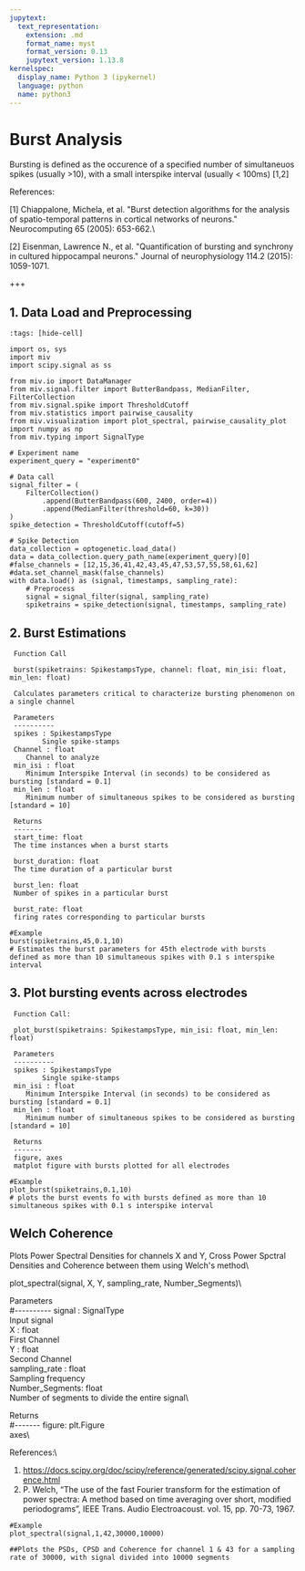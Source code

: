 ```yaml
---
jupytext:
  text_representation:
    extension: .md
    format_name: myst
    format_version: 0.13
    jupytext_version: 1.13.8
kernelspec:
  display_name: Python 3 (ipykernel)
  language: python
  name: python3
---
```


# Burst Analysis

Bursting is defined as the occurence of a specified number of simultaneuos spikes (usually >10), with a small interspike interval (usually < 100ms) [1,2]

References: 

[1] Chiappalone, Michela, et al. "Burst detection algorithms for the analysis of spatio-temporal patterns in cortical networks of neurons." Neurocomputing 65 (2005): 653-662.\

[2] Eisenman, Lawrence N., et al. "Quantification of bursting and synchrony in cultured hippocampal neurons." Journal of neurophysiology 114.2 (2015): 1059-1071.

+++

## 1. Data Load and Preprocessing

```{code-cell} ipython3
:tags: [hide-cell]

import os, sys
import miv
import scipy.signal as ss

from miv.io import DataManager
from miv.signal.filter import ButterBandpass, MedianFilter, FilterCollection
from miv.signal.spike import ThresholdCutoff
from miv.statistics import pairwise_causality
from miv.visualization import plot_spectral, pairwise_causality_plot
import numpy as np
from miv.typing import SignalType
```

```{code-cell} ipython3
# Experiment name
experiment_query = "experiment0"

# Data call
signal_filter = (
    FilterCollection()
        .append(ButterBandpass(600, 2400, order=4))
        .append(MedianFilter(threshold=60, k=30))
)
spike_detection = ThresholdCutoff(cutoff=5)

# Spike Detection
data_collection = optogenetic.load_data()
data = data_collection.query_path_name(experiment_query)[0]
#false_channels = [12,15,36,41,42,43,45,47,53,57,55,58,61,62]
#data.set_channel_mask(false_channels)
with data.load() as (signal, timestamps, sampling_rate):
    # Preprocess
    signal = signal_filter(signal, sampling_rate)
    spiketrains = spike_detection(signal, timestamps, sampling_rate)
```

## 2. Burst Estimations
     
     Function Call
    
     burst(spiketrains: SpikestampsType, channel: float, min_isi: float, min_len: float)

     Calculates parameters critical to characterize bursting phenomenon on a single channel

     Parameters
     ----------
     spikes : SpikestampsType
            Single spike-stamps
     Channel : float
        Channel to analyze
     min_isi : float
        Minimum Interspike Interval (in seconds) to be considered as bursting [standard = 0.1]
     min_len : float
        Minimum number of simultaneous spikes to be considered as bursting [standard = 10]

     Returns
     -------
     start_time: float
     The time instances when a burst starts

     burst_duration: float
     The time duration of a particular burst

     burst_len: float
     Number of spikes in a particular burst

     burst_rate: float
     firing rates corresponding to particular bursts
    


```{code-cell} ipython3
#Example
burst(spiketrains,45,0.1,10)
# Estimates the burst parameters for 45th electrode with bursts defined as more than 10 simultaneous spikes with 0.1 s interspike interval 
```

## 3. Plot bursting events across electrodes

     Function Call:
     
     plot_burst(spiketrains: SpikestampsType, min_isi: float, min_len: float)
     
     Parameters
     ----------
     spikes : SpikestampsType
            Single spike-stamps
     min_isi : float
        Minimum Interspike Interval (in seconds) to be considered as bursting [standard = 0.1]
     min_len : float
        Minimum number of simultaneous spikes to be considered as bursting [standard = 10]

     Returns
     -------
     figure, axes
     matplot figure with bursts plotted for all electrodes


```{code-cell} ipython3
#Example
plot_burst(spiketrains,0.1,10)
# plots the burst events fo with bursts defined as more than 10 simultaneous spikes with 0.1 s interspike interval 
```

## Welch Coherence 

Plots Power Spectral Densities for channels X and Y, Cross Power Spctral Densities and Coherence between them using Welch's method\

plot_spectral(signal, X, Y, sampling_rate, Number_Segments)\


Parameters\
#----------
signal : SignalType\
    Input signal\
X : float\
    First Channel \
Y : float\
    Second Channel\
sampling_rate : float\
    Sampling frequency\
Number_Segments: float\
Number of segments to divide the entire signal\

Returns\
#-------
figure: plt.Figure\
axes\

References:\ 

1) https://docs.scipy.org/doc/scipy/reference/generated/scipy.signal.coherence.html
2) P. Welch, “The use of the fast Fourier transform for the estimation of power spectra: A method based on time averaging over short, modified periodograms”, IEEE Trans. Audio Electroacoust. vol. 15, pp. 70-73, 1967.


```{code-cell} ipython3
#Example 
plot_spectral(signal,1,42,30000,10000)

##Plots the PSDs, CPSD and Coherence for channel 1 & 43 for a sampling rate of 30000, with signal divided into 10000 segments
```
